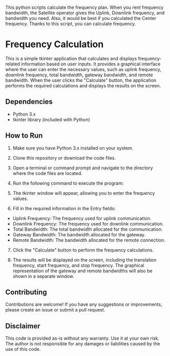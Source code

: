 This python scripts calculate the frequency plan.
When you rent frequency bandwidth, the Satellite operator gives the Uplink, Downlink frequency, and bandwidth you need. Also, it would be best if you calculated the Center frequency. Thanks to this script, you can calculate frequency.

# Frequency Calculation

This is a simple tkinter application that calculates and displays frequency-related information based on user inputs. It provides a graphical interface where the user can enter the necessary values, such as uplink frequency, downlink frequency, total bandwidth, gateway bandwidth, and remote bandwidth. When the user clicks the "Calculate" button, the application performs the required calculations and displays the results on the screen.

## Dependencies

- Python 3.x
- tkinter library (included with Python)

## How to Run

1. Make sure you have Python 3.x installed on your system.

2. Clone this repository or download the code files.

3. Open a terminal or command prompt and navigate to the directory where the code files are located.

4. Run the following command to execute the program:

5. The tkinter window will appear, allowing you to enter the frequency values.

6. Fill in the required information in the Entry fields:

- Uplink Frequency: The frequency used for uplink communication.
- Downlink Frequency: The frequency used for downlink communication.
- Total Bandwidth: The total bandwidth allocated for the communication.
- Gateway Bandwidth: The bandwidth allocated for the gateway.
- Remote Bandwidth: The bandwidth allocated for the remote connection.

7. Click the "Calculate" button to perform the frequency calculations.

8. The results will be displayed on the screen, including the translation frequency, start frequency, and stop frequency. The graphical representation of the gateway and remote bandwidths will also be shown in a separate window.

## Contributing

Contributions are welcome! If you have any suggestions or improvements, please create an issue or submit a pull request.

## Disclaimer

This code is provided as-is without any warranty. Use it at your own risk. The author is not responsible for any damages or liabilities caused by the use of this code.
